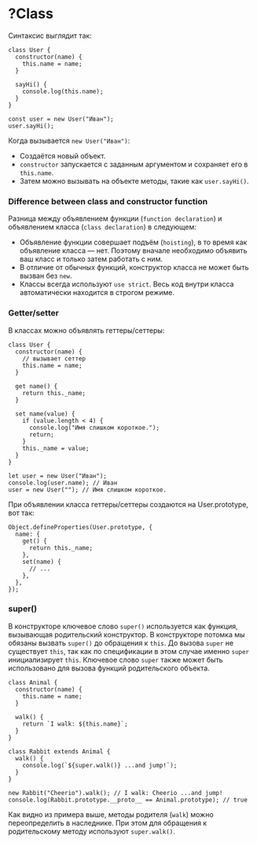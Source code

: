 # ?Class

Синтаксис выглядит так:

~~~
class User {
  constructor(name) {
    this.name = name;
  }

  sayHi() {
    console.log(this.name);
  }
}

const user = new User("Иван");
user.sayHi();
~~~

Когда вызывается `new User("Иван")`:

* Создаётся новый объект.
* `constructor` запускается с заданным аргументом и сохраняет его в `this.name`.
* Затем можно вызывать на объекте методы, такие как `user.sayHi()`.

### Difference between class and constructor function

Разница между объявлением функции (`function declaration`) и объявлением класса (`class declaration`) в следующем:

* Объявление функции совершает подъём (`hoisting`), в то время как объявление класса — нет. Поэтому вначале необходимо объявить ваш класс и только затем работать с ним.
* В отличие от обычных функций, конструктор класса не может быть вызван без `new`.
* Классы всегда используют `use strict`. Весь код внутри класса автоматически находится в строгом режиме.

### Getter/setter

В классах можно объявлять геттеры/сеттеры:

~~~
class User {
  constructor(name) {
    // вызывает сеттер
    this.name = name;
  }

  get name() {
    return this._name;
  }

  set name(value) {
    if (value.length < 4) {
      console.log("Имя слишком короткое.");
      return;
    }
    this._name = value;
  }
}

let user = new User("Иван");
console.log(user.name); // Иван
user = new User(""); // Имя слишком короткое.
~~~

При объявлении класса геттеры/сеттеры создаются на User.prototype, вот так:

~~~
Object.defineProperties(User.prototype, {
  name: {
    get() {
      return this._name;
    },
    set(name) {
      // ...
    },
  },
});
~~~

### super()

В конструкторе ключевое слово `super()` используется как функция, вызывающая родительский конструктор. В конструкторе потомка мы обязаны вызвать `super()` до обращения к `this`. До вызова `super` не существует `this`, так как по спецификации в этом случае именно `super` инициализирует `this`. Ключевое слово `super` также может быть использовано для вызова функций родительского объекта.

~~~
class Animal {
  constructor(name) {
    this.name = name;
  }

  walk() {
    return `I walk: ${this.name}`;
  }
}

class Rabbit extends Animal {
  walk() {
    console.log(`${super.walk()} ...and jump!`);
  }
}

new Rabbit("Cheerio").walk(); // I walk: Cheerio ...and jump!
console.log(Rabbit.prototype.__proto__ == Animal.prototype); // true
~~~

Как видно из примера выше, методы родителя (`walk`) можно переопределить в наследнике. При этом для обращения к родительскому методу используют `super.walk()`.
